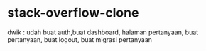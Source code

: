 # stack-overflow-clone

dwik : udah buat auth,buat dashboard, halaman pertanyaan, buat pertanyaan,
	buat logout, buat migrasi pertanyaan
